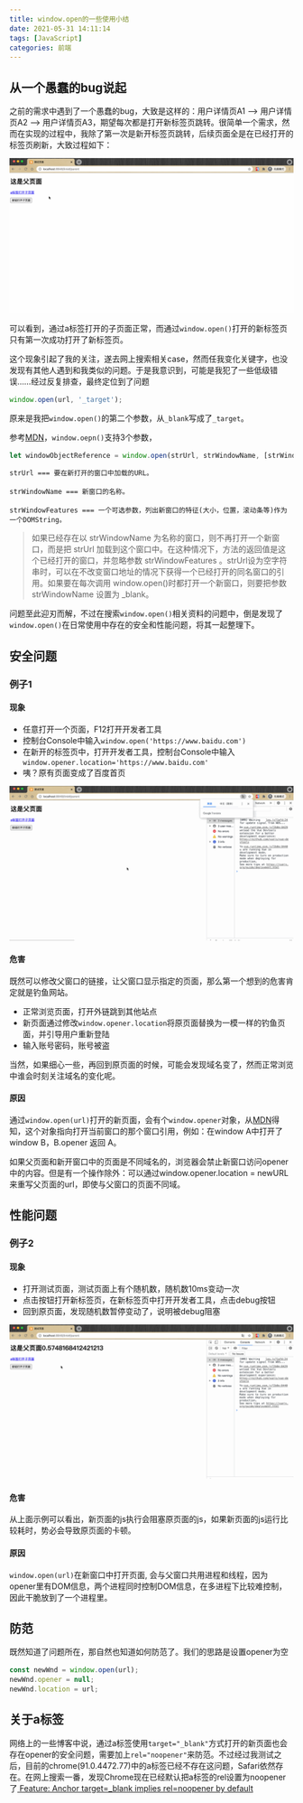 ```yaml
---
title: window.open的一些使用小结
date: 2021-05-31 14:11:14
tags: [JavaScript]
categories: 前端
---
```


## 从一个愚蠢的bug说起

之前的需求中遇到了一个愚蠢的bug，大致是这样的：用户详情页A1 ——> 用户详情页A2 ——> 用户详情页A3，期望每次都是打开新标签页跳转。很简单一个需求，然而在实现的过程中，我除了第一次是新开标签页跳转，后续页面全是在已经打开的标签页刷新，大致过程如下：

![sayName1](window-open的一些使用小结/bug.gif)

可以看到，通过a标签打开的子页面正常，而通过`window.open()`打开的新标签页只有第一次成功打开了新标签页。

这个现象引起了我的关注，遂去网上搜索相关case，然而任我变化关键字，也没发现有其他人遇到和我类似的问题。于是我意识到，可能是我犯了一些低级错误……经过反复排查，最终定位到了问题

```javascript
window.open(url, '_target');
```

原来是我把`window.open()`的第二个参数，从`_blank`写成了`_target`。

参考[MDN](https://developer.mozilla.org/zh-CN/docs/Web/API/Window/open)，`window.oepn()`支持3个参数，

```javascript
let windowObjectReference = window.open(strUrl, strWindowName, [strWindowFeatures]);
```

```
strUrl === 要在新打开的窗口中加载的URL。

strWindowName === 新窗口的名称。

strWindowFeatures === 一个可选参数，列出新窗口的特征(大小，位置，滚动条等)作为一个DOMString。
```

> 如果已经存在以 strWindowName 为名称的窗口，则不再打开一个新窗口，而是把 strUrl 加载到这个窗口中。在这种情况下，方法的返回值是这个已经打开的窗口，并忽略参数 strWindowFeatures 。strUrl设为空字符串时，可以在不改变窗口地址的情况下获得一个已经打开的同名窗口的引用。如果要在每次调用 window.open()时都打开一个新窗口，则要把参数 strWindowName 设置为 _blank。

问题至此迎刃而解，不过在搜索`window.open()`相关资料的问题中，倒是发现了`window.open()`在日常使用中存在的安全和性能问题，将其一起整理下。

## 安全问题

### 例子1

#### 现象

* 任意打开一个页面，F12打开开发者工具
* 控制台Console中输入`window.open('https://www.baidu.com')`
* 在新开的标签页中，打开开发者工具，控制台Console中输入`window.opener.location='https://www.baidu.com'`
* 咦？原有页面变成了百度首页

![sayName1](window-open的一些使用小结/demo-security.gif)

#### 危害

既然可以修改父窗口的链接，让父窗口显示指定的页面，那么第一个想到的危害肯定就是钓鱼网站。

* 正常浏览页面，打开外链跳到其他站点
* 新页面通过修改`window.opener.location`将原页面替换为一模一样的钓鱼页面，并引导用户重新登陆
* 输入账号密码，账号被盗

当然，如果细心一些，再回到原页面的时候，可能会发现域名变了，然而正常浏览中谁会时刻关注域名的变化呢。

#### 原因

通过`window.open(url)`打开的新页面，会有个`window.opener`对象，从[MDN](https://developer.mozilla.org/zh-CN/docs/Web/API/Window/opener)得知，这个对象指向打开当前窗口的那个窗口引用，例如：在window A中打开了window B，B.opener 返回 A。

如果父页面和新开窗口中的页面是不同域名的，浏览器会禁止新窗口访问opener中的内容。但是有一个操作除外：可以通过window.opener.location = newURL来重写父页面的url，即使与父窗口的页面不同域。

## 性能问题

### 例子2

#### 现象

* 打开测试页面，测试页面上有个随机数，随机数10ms变动一次
* 点击按钮打开新标签页，在新标签页中打开开发者工具，点击debug按钮
* 回到原页面，发现随机数暂停变动了，说明被debug阻塞

![sayName1](window-open的一些使用小结/demo-performance.gif)

#### 危害

从上面示例可以看出，新页面的js执行会阻塞原页面的js，如果新页面的js运行比较耗时，势必会导致原页面的卡顿。

#### 原因

`window.open(url)`在新窗口中打开页面, 会与父窗口共用进程和线程，因为opener里有DOM信息，两个进程同时控制DOM信息，在多进程下比较难控制，因此干脆放到了一个进程里。

## 防范

既然知道了问题所在，那自然也知道如何防范了。我们的思路是设置opener为空

```javascript
const newWnd = window.open(url);
newWnd.opener = null;
newWnd.location = url;
```

## 关于a标签

网络上的一些博客中说，通过a标签使用`target="_blank"`方式打开的新页面也会存在opener的安全问题，需要加上`rel="noopener"`来防范。不过经过我测试之后，目前的chrome(91.0.4472.77)中的a标签已经不存在这问题，Safari依然存在。在网上搜索一番，发现Chrome现在已经默认把a标签的rel设置为noopener了[ Feature: Anchor target=_blank implies rel=noopener by default](https://www.chromestatus.com/feature/6140064063029248)
